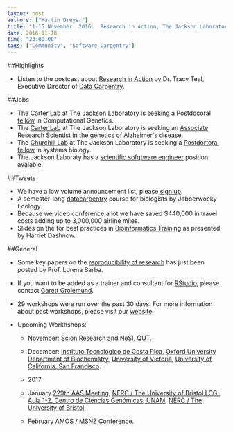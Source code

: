 ```yaml
---
layout: post
authors: ["Martin Dreyer"]
title: "1-15 November, 2016:  Research in Action, The Jackson Laboratory, Reproducability of Research, Announcement List, RStudio."
date: 2016-11-18
time: "23:00:00"
tags: ["Community", "Software Carpentry"]
---
```


##Highlights
* Listen to the postcast about  [Research in Action](http://ecampus.oregonstate.edu/research/podcast/e31/) by Dr. Tracy Teal, Executive Director of [Data Carpentry](http://www.datacarpentry.org/).

##Jobs
* The [Carter Lab](https://www.jax.org/research-and-faculty/research-labs/the-carter-lab) at The Jackson Laboratory is seeking a [Postdocoral fellow]({{site.baseurl}}/blog/2016/11/jackson-carter-postdoc.html) in Computational Genetics.
* The [Carter Lab](https://www.jax.org/research-and-faculty/research-labs/the-carter-lab) at The Jackson Laboratory is seeking an [Associate Research Scientist]({{site.baseurl}}/blog/2016/11/jackson-carter-res-sci.html) in the genetics of Alzheimer's disease.
* The [Churchill Lab](http://churchill-lab.jax.org/website) at The Jackson Laboratory is seeking a [Postdortoral fellow]({{site.baseurl}}/blog/2016/11/jackson-churchill-postdoc.html) in systems biology.
* The Jackson Laboraty has a [scientific sofgtware engineer]({{site.baseurl}}/http://software-carpentry.org/blog/2016/11/jackson-software-eng.html) position avalable.

##Tweets
* We have a low volume announcement list, please [sign up](http://software-carpentry.us14.list-manage.com/subscribe?u=46d7513c798c6bd41e5f58f4a&id=50c3e6d6fe).
* A semester-long [datacarpentry](http://www.datacarpentry.org/) course for biologists by Jabberwocky Ecology.
* Because we video conference a lot we have saved $440,000 in travel costs adding up to 3,000,000 airline miles.
* Slides on the for best practices in [Bioinformatics Training](https://figshare.com/articles/ABACBS2016_education_Harriet_Dashnow_pptx/4198212) as presented by Harriet Dashnow.


##General
* Some key papers on the [reproducibility of research]({{site.basurl}}/blog/2016/11/reproducibility-reading-list.html) has just been posted by Prof. Lorena Barba.
* If you want to be added as a trainer and consultant for [RStudio]({{site.baseurl}}/blog/2016/11/rstudio-instructors.html), please contact [Garett Grolemund](mailto:garrett@rstudio.com).

* 29 workshops were run over the past 30 days. For more information about past workshops, please visit our [website]({{site.baseurl}}/workshops/past/). 
* Upcoming Workhshops:

  * November:
  	[Scion Research and NeSI](https://apawlik.github.io/2016-11-24-scion/), [QUT](https://bio-swc-bne.github.io/2016-11-29-qut/).

  * December:
	[Instituto Tecnológico de Costa Rica](https://idigbio.github.io/2016-12-03-tdwg-costa-rica/), [Oxford University Department of Biochemistry](https://anenadic.github.io/2016-12-05-oxford/), [University of Victoria](https://jpwrobinson.github.io/2016-12-07/), [University of California, San Francisco](https://darencard.github.io/2016-12-09-ucsf_Python/).

  * 2017:
  * January
  	[229th AAS Meeting](https://abostroem.github.io/2017-01-03-aas/), [NERC / The University of Bristol](https://andreww.github.io/2017-01-04-bristol/),[LCG-Aula 1-2, Centro de Ciencias Genómicas, UNAM](https://jnandez.github.io/2017-01-16-ccg-unam/), [NERC / The University of Bristol](https://andreww.github.io/2017-01-18-bristol/).

  * February
  	[AMOS / MSNZ Conference](https://damienirving.github.io/2017-02-05-amos/).